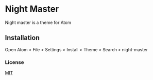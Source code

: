 # Night Master

Night master is a theme for Atom

## Installation

Open Atom > File > Settings > Install > Theme > Search > night-master

### License
[MIT](https://choosealicense.com/licenses/mit/)
